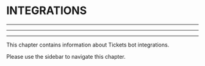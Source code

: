 # INTEGRATIONS
***
***
***

This chapter contains information about Tickets bot integrations.

Please use the sidebar to navigate this chapter.